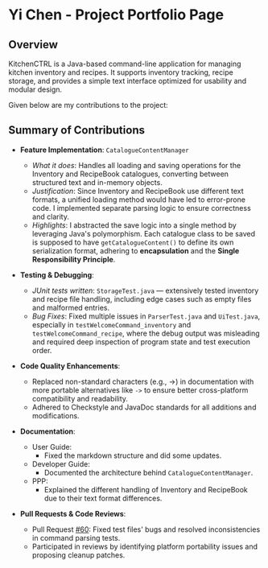 # Yi Chen - Project Portfolio Page

## Overview

KitchenCTRL is a Java-based command-line application for managing kitchen inventory and recipes. It supports inventory tracking, recipe storage, and provides a simple text interface optimized for usability and modular design.

Given below are my contributions to the project:

## Summary of Contributions

* **Feature Implementation**: `CatalogueContentManager`
    * *What it does*: Handles all loading and saving operations for the Inventory and RecipeBook catalogues, converting between structured text and in-memory objects.
    * *Justification*: Since Inventory and RecipeBook use different text formats, a unified loading method would have led to error-prone code. I implemented separate parsing logic to ensure correctness and clarity.
    * *Highlights*: I abstracted the save logic into a single method by leveraging Java's polymorphism. Each catalogue class to be saved is supposed to have `getCatalogueContent()` to define its own serialization format, adhering to **encapsulation** and the **Single Responsibility Principle**.

* **Testing & Debugging**:
    * *JUnit tests written*: `StorageTest.java` — extensively tested inventory and recipe file handling, including edge cases such as empty files and malformed entries.
    * *Bug Fixes*: Fixed multiple issues in `ParserTest.java` and `UiTest.java`, especially in `testWelcomeCommand_inventory` and `testWelcomeCommand_recipe`, where the debug output was misleading and required deep inspection of program state and test execution order.

* **Code Quality Enhancements**:
    * Replaced non-standard characters (e.g., →) in documentation with more portable alternatives like `->` to ensure better cross-platform compatibility and readability.
    * Adhered to Checkstyle and JavaDoc standards for all additions and modifications.

* **Documentation**:
    * User Guide:
        * Fixed the markdown structure and did some updates.
    * Developer Guide:
        * Documented the architecture behind `CatalogueContentManager`.
    * PPP:
        * Explained the different handling of Inventory and RecipeBook due to their text format differences.

* **Pull Requests & Code Reviews**:
    * Pull Request [\#60](https://github.com/AY2425S2-CS2113-T13-1/tp/pull/60): Fixed test files' bugs and resolved inconsistencies in command parsing tests.
    * Participated in reviews by identifying platform portability issues and proposing cleanup patches.
